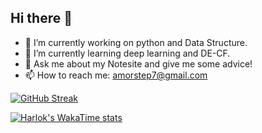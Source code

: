 ## Hi there 👋

- 🔭 I’m currently working on python and Data Structure.
- 🌱 I’m currently learning deep learning and DE-CF.
- 💬 Ask me about my Notesite and give me some advice!
- 📫 How to reach me: amorstep7@gmail.com

[![GitHub Streak](https://github-readme-streak-stats.herokuapp.com/?user=Thinking-builder)](https://git.io/streak-stats)

[![Harlok's WakaTime stats](https://github-readme-stats.vercel.app/api/wakatime?username=Amorstep)](https://github.com/anuraghazra/github-readme-stats)
